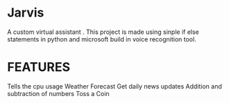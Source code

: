 # Jarvis
A custom virtual assistant .
This project is made using sinple if else statements in python and microsoft build in voice recognition tool.
# FEATURES
Tells the cpu usage
Weather Forecast
Get daily news updates
Addition and subtraction of numbers
Toss a Coin 

